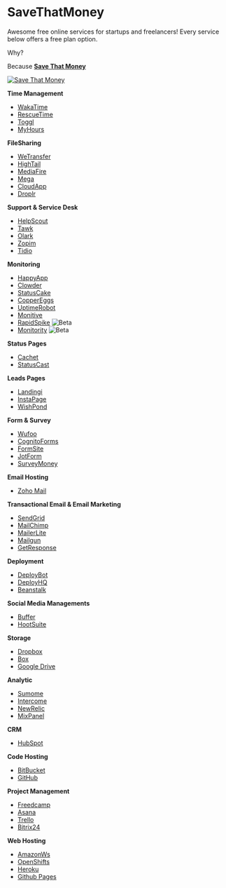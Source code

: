 # SaveThatMoney
Awesome free online services for startups and freelancers!
Every service below offers a free plan option.

Why? 

Because [**Save That Money**](https://www.youtube.com/watch?v=yvHYWD29ZNY)

[![Save That
Money](http://a1.web.wt-cdn.com/post_items/images/000/033/555/original/hqdefault.jpg)](https://www.youtube.com/watch?v=yvHYWD29ZNY)


**Time Management**

- [WakaTime](https://wakatime.com)
- [RescueTime](https://www.rescuetime.com)
- [Toggl](https://www.toggl.com/pricing)
- [MyHours](http://myhours.com/)

**FileSharing**

- [WeTransfer](https://www.wetransfer.com/)
- [HighTail](https://www.hightail.com)
- [MediaFire](https://www.mediafire.com/)
- [Mega](https://mega.nz/)
- [CloudApp](https://getcloudapp.com/)
- [Droplr](https://droplr.com)

**Support & Service Desk**

- [HelpScout](http://www.helpscout.net/)
- [Tawk](https://www.tawk.to/)
- [Olark](https://www.olark.com/price)
- [Zopim](https://www.zopim.com)
- [Tidio](http://www.tidiochat.com)

**Monitoring**

- [HappyApp](http://www.happyapps.io/)
- [Clowder](http://www.clowder.io/)
- [StatusCake](https://www.statuscake.com)
- [CopperEggs](http://copperegg.com/)
- [UptimeRobot](http://uptimerobot.com/)
- [Monitive](http://monitive.com/)
- [RapidSpike](http://www.rapidspike.com/) ![Beta](http://f.cl.ly/items/2t1Q293U0B3J3a2p2L3A/betabadge.png)
- [Monitority](http://monitority.com/) ![Beta](http://f.cl.ly/items/2t1Q293U0B3J3a2p2L3A/betabadge.png)

**Status Pages**

- [Cachet](https://cachethq.io/)
- [StatusCast](http://www.statuscast.com/)

**Leads Pages**

- [Landingi](http://landingi.com/pricing)
- [InstaPage](https://instapage.com)
- [WishPond](https://www.wishpond.com/pricing/)

**Form & Survey**

- [Wufoo](http://www.wufoo.com)
- [CognitoForms](https://www.cognitoforms.com/)
- [FormSite](https://www.formsite.com)
- [JotForm](http://www.jotform.com)
- [SurveyMoney](https://www.surveymonkey.com/)

**Email Hosting**

- [Zoho Mail](https://www.zoho.com/mail/zohomail-pricing.html)

**Transactional Email & Email Marketing**

- [SendGrid](https://sendgrid.com/)
- [MailChimp](http://mailchimp.com/)
- [MailerLite](https://www.mailerlite.com/pricing)
- [Mailgun](http://www.mailgun.com/)
- [GetResponse]()

**Deployment**

- [DeployBot](http://deploybot.com/)
- [DeployHQ](https://www.deployhq.com)
- [Beanstalk](http://beanstalkapp.com)

**Social Media Managements**

- [Buffer](https://buffer.com)
- [HootSuite](https://hootsuite.com)

**Storage**

- [Dropbox](https://www.dropbox.com)
- [Box](https://www.box.com/pricing/personal/)
- [Google Drive](https://drive.google.com)

**Analytic**

- [Sumome](https://sumome.com/)
- [Intercome](https://www.intercom.io/)
- [NewRelic](http://newrelic.com/)
- [MixPanel](https://mixpanel.com/pricing/)

**CRM**

- [HubSpot](https://www.hubspot.com/crm)

**Code Hosting**

- [BitBucket](https://bitbucket.org)
- [GitHub](https://github.com/)

**Project Management**

- [Freedcamp](https://freedcamp.com)
- [Asana](https://asana.com/)
- [Trello](https://trello.com/)
- [Bitrix24](https://www.bitrix24.com/)

**Web Hosting**

- [AmazonWs](https://aws.amazon.com/free/)
- [OpenShifts](https://www.openshift.com/)
- [Heroku](https://www.heroku.com/)
- [Github Pages](https://pages.github.com/)

